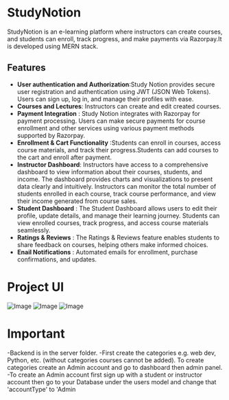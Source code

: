 # **StudyNotion**
StudyNotion is an e-learning platform where instructors can create courses, and students can enroll, track progress, and make payments via Razorpay.It is developed using MERN stack.

## Features
- **User authentication and Authorization**:Study Notion provides secure user registration and authentication using JWT (JSON Web Tokens). Users can sign up, log in, and manage their profiles with ease.
- **Courses and Lectures**: Instructors can create and edit created courses. 
- **Payment Integration** : Study Notion integrates with Razorpay for payment processing. Users can make secure payments for course enrollment and other services using various payment methods supported by Razorpay.
- **Enrollment & Cart Functionality** :Students can enroll in courses, access course materials, and track their progress.Students can add courses to the cart and enroll after payment.
- **Instructor Dashboard**: Instructors have access to a comprehensive dashboard to view information about their courses, students, and income. The dashboard provides charts and visualizations to present data clearly and intuitively. Instructors can monitor the total number of students enrolled in each course, track course performance, and view their income generated from course sales.
- **Student Dashboard** : The Student Dashboard allows users to edit their profile, update details, and manage their learning journey. Students can view enrolled courses, track progress, and access course materials seamlessly.
- **Ratings & Reviews** : The Ratings & Reviews feature enables students to share feedback on courses, helping others make informed choices.
- **Enail Notifications** :  Automated emails for enrollment, purchase confirmations, and updates.

# Project UI
![Image](https://github.com/user-attachments/assets/c626dbad-426d-437c-ae15-e0985f4b745a)
![Image](https://github.com/user-attachments/assets/1d30d0d6-0cfd-46bc-b855-56d5a8ae8f99)
![Image](https://github.com/user-attachments/assets/5bbfe46a-b966-4f9f-8ac1-037190a3d6c4)

# Important
-Backend is in the server folder.
-First create the categories e.g. web dev, Python, etc. (without categories courses cannot be added). To create categories create an Admin account and go to dashboard then admin panel.
-To create an Admin account first sign up with a student or instructor account then go to your Database under the users model and change that 'accountType' to 'Admin

